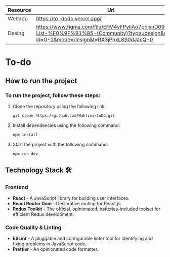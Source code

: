 | Resource | Url                                                                                                                   |
| -------- | --------------------------------------------------------------------------------------------------------------------- |
| Webapp   | https://to-dodo.vercel.app/                                                                                              |
| Desing   | https://www.figma.com/file/EFM4yFPyIiAo7pnjsnD09Y/ToDo-List-%F0%9F%91%85-(Community)?type=design&node-id=0-1&mode=design&t=RX3jPhxL8S0dJacQ-0 |

# To-do

## How to run the project

### To run the project, follow these steps:

1. Clone the repository using the following link:
    ```bash
    git clone https://github.com/Hahlina/toDo.git
    ```

2. Install dependencies using the following command:
    ```bash
    npm install
    ```

3. Start the project with the following command:
    ```bash
    npm run dev
    ```

## Technology Stack 🛠️

### Frontend

- **React** - A JavaScript library for building user interfaces.
- **React Router Dom** - Declarative routing for React.js.
- **Redux Toolkit** - The official, opinionated, batteries-included toolset for efficient Redux development.

### Code Quality & Linting

- **ESLint** - A pluggable and configurable linter tool for identifying and fixing problems in JavaScript code.
- **Prettier** - An opinionated code formatter.
